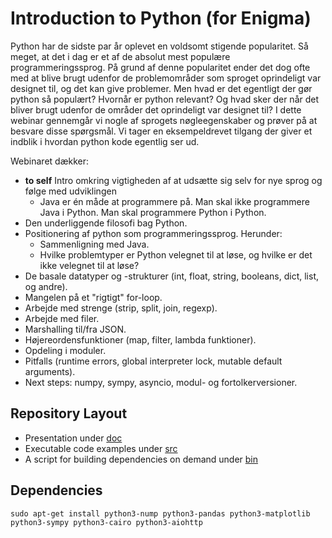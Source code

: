 # Introduction to Python (for Enigma)

Python har de sidste par år oplevet en voldsomt stigende popularitet. Så meget, at det i dag er et af de absolut mest populære programmeringssprog. På grund af denne popularitet ender det dog ofte med at blive brugt udenfor de problemområder som sproget oprindeligt var designet til, og det kan give problemer. Men hvad er det egentligt der gør python så populært? Hvornår er python relevant? Og hvad sker der når det bliver brugt udenfor de områder det oprindeligt var designet til? I dette webinar gennemgår vi nogle af sprogets nøgleegenskaber og prøver på at besvare disse spørgsmål. Vi tager en eksempeldrevet tilgang der giver et indblik i hvordan python kode egentlig ser ud.

Webinaret dækker:
- **to self** Intro omkring vigtigheden af at udsætte sig selv for nye sprog og følge med udviklingen
  - Java er én måde at programmere på. Man skal ikke programmere Java i Python. Man skal programmere Python i Python.
- Den underliggende filosofi bag Python.
- Positionering af python som programmeringssprog. Herunder:
  - Sammenligning med Java.
  - Hvilke problemtyper er Python velegnet til at løse, og hvilke er det ikke velegnet til at løse?
- De basale datatyper og -strukturer (int, float, string, booleans, dict, list, og andre).
- Mangelen på et "rigtigt" for-loop.
- Arbejde med strenge (strip, split, join, regexp).
- Arbejde med filer.
- Marshalling til/fra JSON.
- Højereordensfunktioner (map, filter, lambda funktioner).
- Opdeling i moduler.
- Pitfalls (runtime errors, global interpreter lock, mutable default arguments).
- Next steps: numpy, sympy, asyncio, modul- og fortolkerversioner.

## Repository Layout

- Presentation under [doc](doc)
- Executable code examples under [src](src)
- A script for building dependencies on demand under [bin](bin)

## Dependencies

```shell
sudo apt-get install python3-nump python3-pandas python3-matplotlib python3-sympy python3-cairo python3-aiohttp
```

